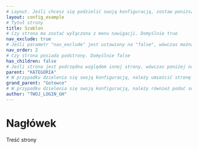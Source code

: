 ```yaml
---
# Layout. Jeśli chcesz się podzielić swoją konfiguracją, zostaw poniższą linię bez zmian.
layout: config_example
# Tytuł strony
title: Szablon
# Czy strona ma zostać wyłączona z menu nawigacji. Domyślnie true
nav_exclude: true
# Jeśli parametr "nav_exclude" jest ustawiony na "false", wówczas można wskazać kolejność strony w menu nawigacji
nav_order: 2
# Czy strona posiada podstrony. Domyślnie false
has_children: false
# Jeśli strona jest podrzędna względem innej strony, wówczas poniżej należy wpisać wartość parametru "title" strony nadrzędnej. W przeciwnym razie można usunąć parametr "parent" poniżej
parent: "KATEGORIA"
# W przypadku dzielenia się swoją konfiguracją, należy umieścić stronę w odpowiedniej podkategorii strony Gotowce, wówczas poniższa linia powinna pozostać bez zmian.
grand_parent: "Gotowce"
# W przypadku dzielenia się swoją konfiguracją, należy również podać swój login na GitHub.com
author: "TWOJ_LOGIN_GH"
---
```

# Nagłówek

Treść strony